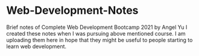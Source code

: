 # Web-Development-Notes
Brief notes of Complete Web Development Bootcamp 2021 by Angel Yu
I created these notes when I was pursuing above mentioned course. I am uploading them here in hope that they might be useful to people starting to learn web development.
